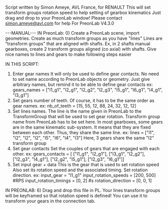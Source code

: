 Script written by Simon Ameye, AVL France, for RENAULT
This will set transform groups rotation speed to help setting of gearbox kinematics
Just drag and drop to your PreonLab window!
Please contact simon.ameye@avl.com for help
For PreonLab V4.3.0

---MANUAL---
IN PreonLab:
0) Create a PreonLab scene, import geometries.
Create as much transform groups as you have "lines"
Lines are “transform groups” that are aligned with shafts.
Ex, in 2 shafts manual gearboxes, create 2 transform groups aligned (co axial) with shafts.
Give nice names to lines and gears to make following steps easier

IN THIS SCRIPT: 
1) Enter gear names
It will only be used to define gear contacts.
No need to set name according to PreonLab objects or geometry.
Just give arbitrary names, but remind it to be able to define gear contacts
ex: gears_names = ["l1_g1", "l2_g1", "l2_g2", "l2_g3", "l5_g1", "l6_g1", "l4_g1", "l3_g1"]
2) Set gears number of teeth.
Of course, it has to be the same order as gear names.
ex: nb_of_teeth = [15, 55, 12, 88, 24, 32, 12, 12]
3) Set lines names.
The line is the name given in PreonLab to the TransformGroup that will be used to set gear rotation.
Transform group name from PreonLab has to be set here.
In most gearboxes, some gears are in the same kinematic sub-system.
It means that they are fixed between each other.
Thus, they share the same line.
ex: lines = ["l1", "l2", "l2", "l2", "l5", "l6", "l4", "l3"]
Here, 3 gears share the same "l2" transform group
4) Set gear contacts
Set the couples of gears that are engaged with each other.
ex: 
gears_contacts = [
    ["l1_g1", "l2_g1"],
    ["l3_g1", "l2_g2"],
    ["l2_g3", "l4_g1"],
    ["l2_g2", "l5_g1"],
    ["l2_g3", "l6_g1"]]
5) Set input gear + data
This is the gear that is used to set rotation speed
Also set its rotation speed and the associated timing.
Set rotation direction.
ex: 
input_gear = "l1_g1"
input_rotation_speeds = [200, 500] #RPS
input_rotation_timings = [0, 2] #s
rotation_direction = [0, 0, 1]

IN PREONLAB: 
6) Drag and drop this file in PL.
Your lines transform groups will be keyframed so that rotation speed is defined!
You can use it to transform your gears in the connection tab.
